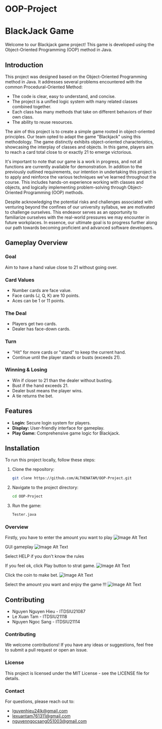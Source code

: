 # OOP-Project
# BlackJack Game

Welcome to our Blackjack game project! This game is developed using the Object-Oriented Programming (OOP) method in Java.

## Introduction

This project was designed based on the Object-Oriented Programming method in Java. It addresses several problems encountered with the common Procedural-Oriented Method:
- The code is clear, easy to understand, and concise.
- The project is a unified logic system with many related classes combined together.
- Each class has many methods that take on different behaviors of their own class.
- The ability to reuse resources.

The aim of this project is to create a simple game rooted in object-oriented principles. Our team opted to adapt the game "Blackjack" using this methodology. The game distinctly exhibits object-oriented characteristics, showcasing the interplay of classes and objects. In this game, players aim to reach a card total close to or exactly 21 to emerge victorious.

It's important to note that our game is a work in progress, and not all functions are currently available for demonstration. In addition to the previously outlined requirements, our intention in undertaking this project is to apply and reinforce the various techniques we've learned throughout the course. This includes hands-on experience working with classes and objects, and logically implementing problem-solving through Object-Oriented Programming (OOP) methods.

Despite acknowledging the potential risks and challenges associated with venturing beyond the confines of our university syllabus, we are motivated to challenge ourselves. This endeavor serves as an opportunity to familiarize ourselves with the real-world pressures we may encounter in future workplaces. In essence, our ultimate goal is to progress further along our path towards becoming proficient and advanced software developers.

## Gameplay Overview

### Goal
Aim to have a hand value close to 21 without going over.

### Card Values
- Number cards are face value.
- Face cards (J, Q, K) are 10 points.
- Aces can be 1 or 11 points.

### The Deal
- Players get two cards.
- Dealer has face-down cards.

### Turn
- "Hit" for more cards or "stand" to keep the current hand.
- Continue until the player stands or busts (exceeds 21).

### Winning & Losing
- Win if closer to 21 than the dealer without busting.
- Bust if the hand exceeds 21.
- Dealer bust means the player wins.
- A tie returns the bet.

## Features

- **Login:** Secure login system for players.
- **Display:** User-friendly interface for gameplay.
- **Play Game:** Comprehensive game logic for Blackjack.

## Installation
To run this project locally, follow these steps:
1. Clone the repository:
   ```bash
   git clone https://github.com/ALTHENATAM/OOP-Project.git
2. Navigate to the project directory:
   ```bash
   cd OOP-Project
3. Run the game:
   ```bash
   Tester.java

### Overview
Firstly, you have to enter the amount you want to play
![Image Alt Text](images/img_1.png)

GUI gameplay
![Image Alt Text](images/img_2.png)

Select HELP if you don't know the rules

If you feel ok, click Play button to strat game.
![Image Alt Text](images/img_3.png)

Click the coin to make bet.
![Image Alt Text](images/img_4.png)

Select the amount you want and enjoy the game !!!
![Image Alt Text](images/img_5.png)

## Contributing
- Nguyen Nguyen Hieu - ITDSIU21087
- Le Xuan Tam - ITDSIU21118  
- Nguyen Ngoc Sang - ITDSIU21114   

### Contributing
We welcome contributions! If you have any ideas or suggestions, feel free to submit a pull request or open an issue.

### License
This project is licensed under the MIT License - see the LICENSE file for details.

### Contact
For questions, please reach out to: 
- lguyenhieu24lk@gmail.com
- lexuantam761311@gmail.com
- nguyenngocsang051003@gmail.com
